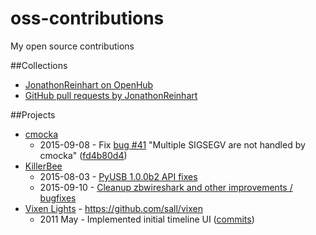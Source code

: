 # oss-contributions
My open source contributions

##Collections

- [JonathonReinhart on OpenHub](https://www.openhub.net/accounts/JonathonReinhart)
- [GitHub pull requests by JonathonReinhart](https://github.com/pulls?q=is:pr+author:JonathonReinhart)


##Projects

- [cmocka](https://cmocka.org/)
   - 2015-09-08 - Fix [bug #41](https://open.cryptomilk.org/issues/41) "Multiple SIGSEGV are not handled by cmocka" ([fd4b80d4](https://git.cryptomilk.org/projects/cmocka.git/commit/?id=fd4b80d4504563f8b4d4f518b3122d17a669d1ed))
- [KillerBee](https://github.com/riverloopsec/killerbee)
   - 2015-08-03 - [PyUSB 1.0.0b2 API fixes](https://github.com/riverloopsec/killerbee/pull/47)
   - 2015-09-10 - [Cleanup zbwireshark and other improvements / bugfixes](https://github.com/riverloopsec/killerbee/pull/51)
- [Vixen Lights](http://www.vixenlights.com/) - https://github.com/sall/vixen
   - 2011 May - Implemented initial timeline UI ([commits](https://github.com/sall/vixen/commits?author=JonathonReinhart))
